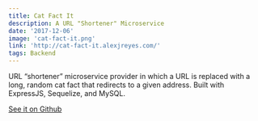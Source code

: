 ```yaml
---
title: Cat Fact It
description: A URL "Shortener" Microservice
date: '2017-12-06'
image: 'cat-fact-it.png'
link: 'http://cat-fact-it.alexjreyes.com/'
tags: Backend
---
```


URL “shortener” microservice provider in which a URL is replaced with a long, random cat fact that redirects to a given address. Built with ExpressJS, Sequelize, and MySQL.

[See it on Github](https://github.com/alexako/cat-fact)
